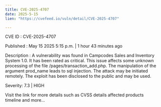 ```yaml
---
title: CVE-2025-4707
date: 2025-5-15
lien: "https://cvefeed.io/vuln/detail/CVE-2025-4707"

---
```


CVE ID : CVE-2025-4707

Published :  May 15
2025
5:15 p.m. | 1 hour
43 minutes ago

Description : A vulnerability was found in Campcodes Sales and Inventory System 1.0. It has been rated as critical. This issue affects some unknown processing of the file /pages/transaction_add.php. The manipulation of the argument prod_name leads to sql injection. The attack may be initiated remotely. The exploit has been disclosed to the public and may be used.

Severity: 7.3 | HIGH

Visit the link for more details
such as CVSS details
affected products
timeline
and more...
